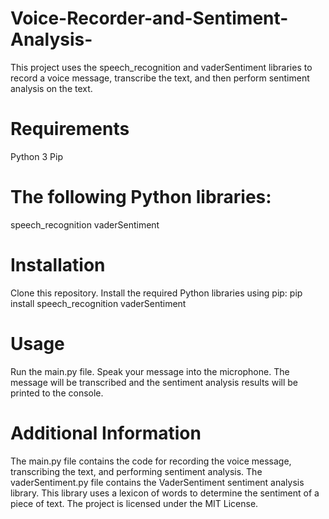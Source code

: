 # Voice-Recorder-and-Sentiment-Analysis-

This project uses the speech_recognition and vaderSentiment libraries to record a voice message, transcribe the text, and then perform sentiment analysis on the text.

# Requirements

Python 3
Pip

# The following Python libraries:

speech_recognition
vaderSentiment

# Installation

Clone this repository.
Install the required Python libraries using pip:
pip install speech_recognition vaderSentiment

# Usage
Run the main.py file.
Speak your message into the microphone.
The message will be transcribed and the sentiment analysis results will be printed to the console.

# Additional Information
The main.py file contains the code for recording the voice message, transcribing the text, and performing sentiment analysis.
The vaderSentiment.py file contains the VaderSentiment sentiment analysis library. This library uses a lexicon of words to determine the sentiment of a piece of text.
The project is licensed under the MIT License.
